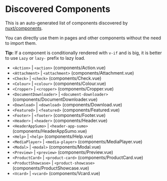 # Discovered Components

This is an auto-generated list of components discovered by [nuxt/components](https://github.com/nuxt/components).

You can directly use them in pages and other components without the need to import them.

**Tip:** If a component is conditionally rendered with `v-if` and is big, it is better to use `Lazy` or `lazy-` prefix to lazy load.

- `<Action>` | `<action>` (components/Action.vue)
- `<Attachment>` | `<attachment>` (components/Attachment.vue)
- `<Check>` | `<check>` (components/Check.vue)
- `<Colour>` | `<colour>` (components/Colour.vue)
- `<Cropper>` | `<cropper>` (components/Cropper.vue)
- `<DocumentDownloader>` | `<document-downloader>` (components/DocumentDownloader.vue)
- `<Download>` | `<download>` (components/Download.vue)
- `<Featured>` | `<featured>` (components/Featured.vue)
- `<Footer>` | `<footer>` (components/Footer.vue)
- `<Header>` | `<header>` (components/Header.vue)
- `<HeaderAppSumo>` | `<header-app-sumo>` (components/HeaderAppSumo.vue)
- `<Help>` | `<help>` (components/Help.vue)
- `<MediaPlayer>` | `<media-player>` (components/MediaPlayer.vue)
- `<Modal>` | `<modal>` (components/Modal.vue)
- `<Preview>` | `<preview>` (components/Preview.vue)
- `<ProductCard>` | `<product-card>` (components/ProductCard.vue)
- `<ProductShowcase>` | `<product-showcase>` (components/ProductShowcase.vue)
- `<Vcard>` | `<vcard>` (components/Vcard.vue)
